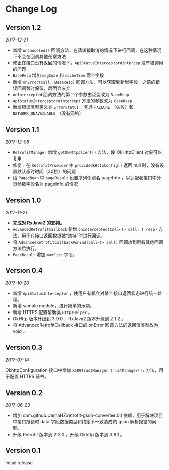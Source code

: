 # Change Log

## Version 1.2

*2017-12-21*

* 新增 `onCanceled()` 回调方法，在请求被取消的情况下进行回调，在这种情况下不会在回调其他任意方法
* 修正在接口没有返回的情况下，`ApiStatusInterceptor#intercep` 没有被调用的问题
* `BaseResp` 增加 `msgCode` 和 `cacheTime` 两个字段
* 新增 `onError(Call, BaseResp)` 回调方法，可以获取到新增字段，之前的错误回调暂时保留，后面会废弃
* `onIntercepted` 回调方法的第二个参数由泛型改为 `BaseResp`
* `ApiStatusInterceptor#intercept` 方法的参数改为 `BaseResp`
* 新增错误类型定义类 `ErrorStatus` ，包含 `FAILURE` （失败）和 `NETWORK_UNAVAILABLE` （没有网络）

## Version 1.1

*2017-12-08*

* `RetrofitManager` 新增 `getOkHttpClient()` 方法，使 OkHttpClient 对象可以复用
* 修复：在 `RetrofitProvider` 中 `provideOkHttpConfig()` 返回 null 时，没有设置默认超时时间（30秒）的问题
* 给 `PagedBean` 中 `pageResult` 设置序列化别名 pageInfo ，以适配老接口中分页参数字段名为 pageInfo 的情况

## Version 1.0

*2017-11-21*

* **完成对 RxJava2 的支持。**
* `AdvancedRetrofitCallback` 新增 `onIntercepted(Call<T> call, T resp)` 方法，用于在接口返回数据被“劫持”时进行回调。
* 将 `AdvancedRetrofitCallback#onEnd(Call<T> call)` 回调放到所有其他回调方法后执行。
* `PageResult` 增加 `maxSize` 字段。

## Version 0.4

*2017-10-20*

* 新增 `ApiStatusInterceptor` ，使用户有机会对某个接口返回状态进行统一处理。
* 新增 sample module，进行简单的示例。
* 新增 HTTPS 配置帮助类 `HttpsHelper` 。
* OkHttp 版本升级到 3.9.0 ，RxJava2 版本升级到 2.1.2 。
* 将 AdvancedRetrofitCallback 接口的 onError 回调方法的返回值类型改为 void 。

## Version 0.3

*2017-07-14*

OkhttpConfiguration 接口中增加 `X509TrustManager trustManager();` 方法，用于配置 HTTPS 证书。

## Version 0.2

*2017-06-23*

* 增加 com.github.UamaHZ:retrofit-gson-converter:0.1 依赖，用于解决项目中接口报错时 data 字段数据类型和约定不一致造成的 gson 解析报错的问题。
* 升级 Retrofit 版本到 2.3.0 ，升级 Okhttp 版本到 3.8.1 。

## Version 0.1
Initial release.
